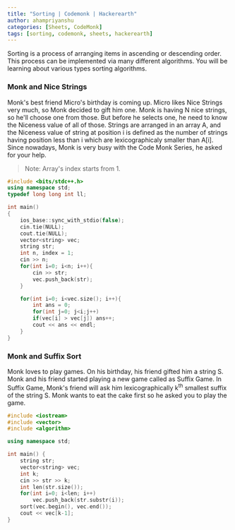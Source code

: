 ```yaml
---
title: "Sorting | Codemonk | Hackerearth"
author: ahampriyanshu
categories: [Sheets, CodeMonk]
tags: [sorting, codemonk, sheets, hackerearth]
---
```


Sorting is a process of arranging items in ascending or descending order. This process can be implemented via many different algorithms. You will be learning about various types sorting algorithms.

### Monk and Nice Strings

Monk's best friend Micro's birthday is coming up. Micro likes Nice Strings very much, so Monk decided to gift him one. Monk is having N nice strings, so he'll choose one from those. But before he selects one, he need to know the Niceness value of all of those. Strings are arranged in an array A, and the Niceness value of string at position i is defined as the number of strings having position less than i which are lexicographicaly smaller than A[i]. Since nowadays, Monk is very busy with the Code Monk Series, he asked for your help.

> Note: Array's index starts from 1.

```cpp
#include <bits/stdc++.h>
using namespace std;
typedef long long int ll;

int main()
{
    ios_base::sync_with_stdio(false);
    cin.tie(NULL);
    cout.tie(NULL);
    vector<string> vec;
	string str;
	int n, index = 1;
    cin >> n;
	for(int i=0; i<n; i++){
		cin >> str;
		vec.push_back(str);
	}

	for(int i=0; i<vec.size(); i++){
		int ans = 0;
		for(int j=0; j<i;j++)
		if(vec[i] > vec[j]) ans++;
		cout << ans << endl;
	}
}
```

### Monk and Suffix Sort

Monk loves to play games. On his birthday, his friend gifted him a string S. Monk and his friend started playing a new game called as Suffix Game. In Suffix Game, Monk's friend will ask him lexicographically k<sup>th</sup> smallest suffix of the string S. Monk wants to eat the cake first so he asked you to play the game.

```cpp
#include <iostream>
#include <vector>
#include <algorithm>

using namespace std;

int main() {
	string str;
	vector<string> vec;
	int k;
	cin >> str >> k;
	int len(str.size());
	for(int i=0; i<len; i++)
		vec.push_back(str.substr(i));
	sort(vec.begin(), vec.end());
	cout << vec[k-1];
}
```
